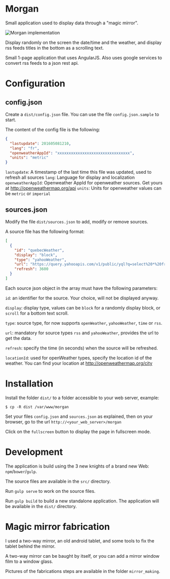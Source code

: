 # Morgan

Small application used to display data through a "magic mirror".

![Morgan implementation](https://raw.githubusercontent.com/babelouest/morgan/master/mirror_making/4.jpg)

Display randomly on the screen the date/time and the weather, and display rss feeds titles in the bottom as a scrolling text.

Small 1-page application that uses AngularJS. Also uses google services to convert rss feeds to a json rest api.

# Configuration

## config.json

Create a `dist/config.json` file. You can use the file `config.json.sample` to start.

The content of the config file is the following:

```json
{
  "lastupdate": 201605081210,
  "lang": "fr",
  "openweatherAppId": "xxxxxxxxxxxxxxxxxxxxxxxxxxxxxxxx",
  "units": "metric"
}
```

`lastupdate`: A timestamp of the last time this file was updated, used to refresh all sources
`lang`: Language for display and localization
`openweatherAppId`: Openweather AppId for openweather sources. Get yours at http://openweathermap.org/api
`units`: Units for openweather values can be `metric` or `imperial`

## sources.json

Modify the file `dist/sources.json` to add, modify or remove sources.

A source file has the following format:

```json
[
  {
    "id": "quebecWeather",
    "display": "block",
    "type": "yahooWeather",
    "url": "https://query.yahooapis.com/v1/public/yql?q=select%20*%20from%20weather.forecast%20where%20woeid%20in%20(select%20woeid%20from%20geo.places(1)%20where%20text%3D%22quebec%2C%20ca%22)%20%20and%20u%3D'c'&format=json&env=store%3A%2F%2Fdatatables.org%2Falltableswithkeys",
    "refresh": 3600
  }
]
```

Each source json object in the array must have the following parameters:

`id`: an identifier for the source. Your choice, will not be displayed anyway.

`display`: display type, values can be `block` for a randomly display block, or `scroll` for a bottom text scroll.

`type`: source type, for now supports `openWeather`, `yahooWeather`, `time` or `rss`.

`url`: mandatory for source types `rss` and `yahooWeather`, provides the url to get the data.

`refresh`: specify the time (in seconds) when the source will be refreshed.

`locationId`: used for openWeather types, specify the location id of the weather. You can find your location at http://openweathermap.org/city

# Installation

Install the folder `dist/` to a folder accessible to your web server, example:

```shell
$ cp -R dist /var/www/morgan
```

Set your files `config.json` and `sources.json` as explained, then on your browser, go to the url `http://<your_web_server>/morgan`

Click on the `fullscreen` button to display the page in fullscreen mode.

# Development

The application is build using the 3 new knights of a brand new Web: `npm`/`bower`/`gulp`.

The source files are available in the `src/` directory.

Run `gulp serve` to work on the source files.

Run `gulp build` to build a new standalone application. The application will be available in the `dist/` directory.

# Magic mirror fabrication

I used a two-way mirror, an old android tablet, and some tools to fix the tablet behind the mirror.

A two-way mirror can be baught by itself, or you can add a mirror window film to a window glass.

Pictures of the fabrications steps are available in the folder `mirror_making`.
